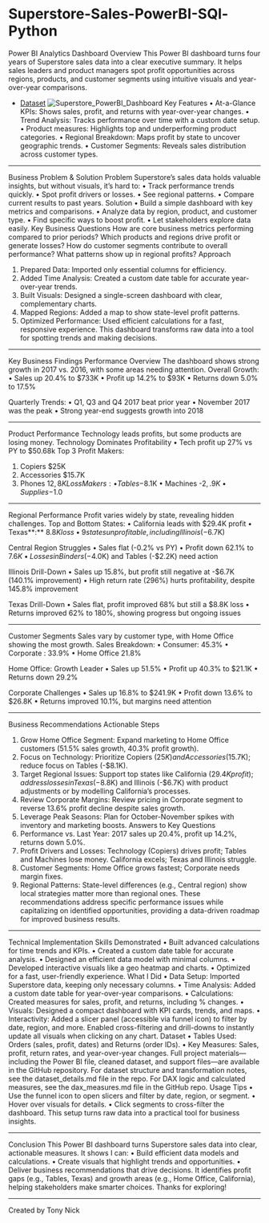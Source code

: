 # Superstore-Sales-PowerBI-SQl-Python

Power BI Analytics Dashboard
Overview
This Power BI dashboard turns four years of Superstore sales data into a clear executive summary. It helps sales leaders and product managers spot profit opportunities across regions, products, and customer segments using intuitive visuals and year-over-year comparisons.

 - <a href="https://github.com/ritikbh193/Data-Analysis-Dashboard/blob/main/Vrinda%20DataX2Analysis2.xlsx">Dataset</a>
![Superstore_PowerBI_Dashboard](https://github.com/user-attachments/assets/f9ff9f56-d609-4930-8e36-59c715a005dc)
Key Features
•	At-a-Glance KPIs: Shows sales, profit, and returns with year-over-year changes.
•	Trend Analysis: Tracks performance over time with a custom date setup.
•	Product measures: Highlights top and underperforming product categories.
•	Regional Breakdown: Maps profit by state to uncover geographic trends.
•	Customer Segments: Reveals sales distribution across customer types.
________________________________________
Business Problem & Solution
Problem
Superstore’s sales data holds valuable insights, but without visuals, it’s hard to:
•	Track performance trends quickly.
•	Spot profit drivers or losses.
•	See regional patterns.
•	Compare current results to past years.
Solution
•	Build a simple dashboard with key metrics and comparisons.
•	Analyze data by region, product, and customer type.
•	Find specific ways to boost profit.
•	Let stakeholders explore data easily.
Key Business Questions
How are core business metrics performing compared to prior periods?
Which products and regions drive profit or generate losses?
How do customer segments contribute to overall performance?
What patterns show up in regional profits?
Approach
1.	Prepared Data: Imported only essential columns for efficiency.
2.	Added Time Analysis: Created a custom date table for accurate year-over-year trends.
3.	Built Visuals: Designed a single-screen dashboard with clear, complementary charts.
4.	Mapped Regions: Added a map to show state-level profit patterns.
5.	Optimized Performance: Used efficient calculations for a fast, responsive experience.
This dashboard transforms raw data into a tool for spotting trends and making decisions.
________________________________________
Key Business Findings
Performance Overview
The dashboard shows strong growth in 2017 vs. 2016, with some areas needing attention.
Overall Growth:
•	Sales up 20.4% to $733K
•	Profit up 14.2% to $93K
•	Returns down 5.0% to 17.5%
 
Quarterly Trends:
•	Q1, Q3 and Q4 2017 beat prior year
•	November 2017 was the peak
•	Strong year-end suggests growth into 2018
 
________________________________________
Product Performance
Technology leads profits, but some products are losing money.
Technology Dominates Profitability
•	Tech profit up 27% vs PY to $50.68k
Top 3 Profit Makers:
1.	Copiers $25K
2.	Accessories $15.7K
3.	Phones $12,8K
Loss Makers:
•	Tables -$8.1K
•	Machines -$2,.9K
•	Supplies -$1.0
 
________________________________________
Regional Performance
Profit varies widely by state, revealing hidden challenges.
Top and Bottom States:
•	California leads with $29.4K profit
•	Texas**:** $8.8K loss
•	9 states unprofitable, including Illinois (-$6.7K)
 
Central Region Struggles
•	Sales flat (-0.2% vs PY)
•	Profit down 62.1% to $7.6K
•	Losses in Binders (-$4.0K) and Tables (-$2.2K) need action
 
Illinois Drill-Down
•	Sales up 15.8%, but profit still negative at -$6.7K (140.1% improvement)
•	High return rate (296%) hurts profitability, despite 145.8% improvement
 
Texas Drill-Down
•	Sales flat, profit improved 68% but still a $8.8K loss
•	Returns improved 62% to 180%, showing progress but ongoing issues
 
________________________________________
Customer Segments
Sales vary by customer type, with Home Office showing the most growth.
Sales Breakdown:
•	Consumer: 45.3%
•	Corporate : 33.9%
•	Home Office 21.8%
 
Home Office: Growth Leader
•	Sales up 51.5%
•	Profit up 40.3% to $21.1K
•	Returns down 29.2%
 
Corporate Challenges
•	Sales up 16.8% to $241.9K
•	Profit down 13.6% to $26.8K
•	Returns improved 10.1%, but margins need attention
 
________________________________________
Business Recommendations
Actionable Steps
1.	Grow Home Office Segment: Expand marketing to Home Office customers (51.5% sales growth, 40.3% profit growth).
2.	Focus on Technology: Prioritize Copiers ($25K) and Accessories ($15.7K); reduce focus on Tables (-$8.1K).
3.	Target Regional Issues: Support top states like California ($29.4K profit); address losses in Texas (-$8.8K) and Illinois (-$6.7K) with product adjustments or by modelling California’s processes.
4.	Review Corporate Margins: Review pricing in Corporate segment to reverse 13.6% profit decline despite sales growth.
5.	Leverage Peak Seasons: Plan for October-November spikes with inventory and marketing boosts.
Answers to Key Questions
1.	Performance vs. Last Year: 2017 sales up 20.4%, profit up 14.2%, returns down 5.0%.
2.	Profit Drivers and Losses: Technology (Copiers) drives profit; Tables and Machines lose money. California excels; Texas and Illinois struggle.
3.	Customer Segments: Home Office grows fastest; Corporate needs margin fixes.
4.	Regional Patterns: State-level differences (e.g., Central region) show local strategies matter more than regional ones.
These recommendations address specific performance issues while capitalizing on identified opportunities, providing a data-driven roadmap for improved business results.
________________________________________
Technical Implementation
Skills Demonstrated
•	Built advanced calculations for time trends and KPIs.
•	Created a custom date table for accurate analysis.
•	Designed an efficient data model with minimal columns.
•	Developed interactive visuals like a geo heatmap and charts.
•	Optimized for a fast, user-friendly experience.
What I Did
•	Data Setup: Imported Superstore data, keeping only necessary columns.
•	Time Analysis: Added a custom date table for year-over-year comparisons.
•	Calculations: Created measures for sales, profit, and returns, including % changes.
•	Visuals: Designed a compact dashboard with KPI cards, trends, and maps.
•	Interactivity: Added a slicer panel (accessible via funnel icon) to filter by date, region, and more. Enabled cross-filtering and drill-downs to instantly update all visuals when clicking on any chart.
Dataset
•	Tables Used: Orders (sales, profit, dates) and Returns (order IDs).
•	Key Measures: Sales, profit, return rates, and year-over-year changes.
Full project materials—including the Power BI file, cleaned dataset, and support files—are available in the GitHub repository.
For dataset structure and transformation notes, see the dataset_details.md file in the repo.
For DAX logic and calculated measures, see the dax_measures.md file in the GitHub repo.
Usage Tips
•	Use the funnel icon to open slicers and filter by date, region, or segment.
•	Hover over visuals for details.
•	Click segments to cross-filter the dashboard.
This setup turns raw data into a practical tool for business insights.
________________________________________
Conclusion
This Power BI dashboard turns Superstore sales data into clear, actionable measures. It shows I can:
•	Build efficient data models and calculations.
•	Create visuals that highlight trends and opportunities.
•	Deliver business recommendations that drive decisions.
It identifies profit gaps (e.g., Tables, Texas) and growth areas (e.g., Home Office, California), helping stakeholders make smarter choices.
Thanks for exploring!
________________________________________
Created by Tony Nick

